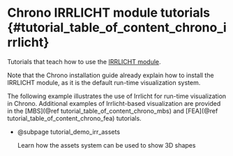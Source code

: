 Chrono IRRLICHT module tutorials         {#tutorial_table_of_content_chrono_irrlicht}
======================================

Tutorials that teach how to use the 
[IRRLICHT module](group__irrlicht__module.html).

Note that the Chrono installation guide already explain how to install the IRRLICHT module,
as it is the default run-time visualization system.


The following example illustrates the use of Irrlicht for run-time visualization in Chrono.  Additional examples of Irrlicht-based visualization are provided in the [MBS](@ref tutorial_table_of_content_chrono_mbs) and [FEA](@ref tutorial_table_of_content_chrono_fea) tutorials.


- @subpage  tutorial_demo_irr_assets

  Learn how the assets system can be used to show 3D shapes

  
  
